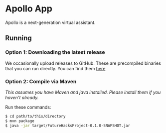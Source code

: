# Apollo App
Apollo is a next-generation virtual assistant.

## Running
### Option 1: Downloading the latest release
We occasionally upload releases to GitHub. These are precompiled binaries that you can run directly. You can find them [here](https://github.com/AwesomestCode/FutureHacksProject/releases)

### Option 2: Compile via Maven
*This assumes you have Maven and java installed. Please install them if you haven't already.*

Run these commands:
```bash
$ cd path/to/this/directory
$ mvn package
$ java -jar target/FutureHacksProject-0.1.0-SNAPSHOT.jar
```
